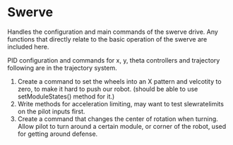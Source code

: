 # Swerve
Handles the configuration and main commands of the swerve drive. Any functions that directly relate to the basic operation of the swerve are included here.

PID configuration and commands for x, y, theta controllers and trajectory following are in the trajectory system.

1. Create a command to set the wheels into an X pattern and velcotity to zero, to make it hard to push our robot. (should be able to use setModuleStates() method for it.)
2. Write methods for acceleration limiting, may want to test slewratelimits on the pilot inputs first.
3. Create a command that changes the center of rotation when turning. Allow pilot to turn around a certain module, or corner of the robot, used for getting around defense.
